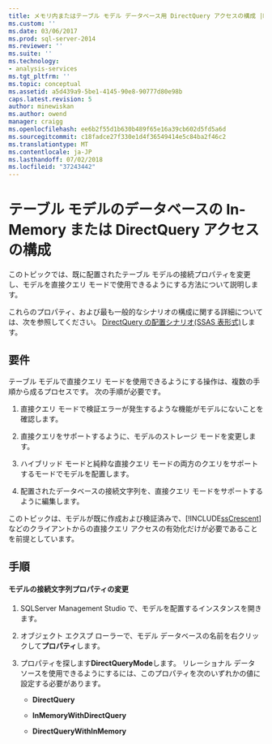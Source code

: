 ```yaml
---
title: メモリ内またはテーブル モデル データベース用 DirectQuery アクセスの構成 |Microsoft Docs
ms.custom: ''
ms.date: 03/06/2017
ms.prod: sql-server-2014
ms.reviewer: ''
ms.suite: ''
ms.technology:
- analysis-services
ms.tgt_pltfrm: ''
ms.topic: conceptual
ms.assetid: a5d439a9-5be1-4145-90e8-90777d80e98b
caps.latest.revision: 5
author: minewiskan
ms.author: owend
manager: craigg
ms.openlocfilehash: ee6b2f55d1b630b489f65e16a39cb602d5fd5a6d
ms.sourcegitcommit: c18fadce27f330e1d4f36549414e5c84ba2f46c2
ms.translationtype: MT
ms.contentlocale: ja-JP
ms.lasthandoff: 07/02/2018
ms.locfileid: "37243442"
---
```

# <a name="configure-in-memory-or-directquery-access-for-a-tabular-model-database"></a>テーブル モデルのデータベースの In-Memory または DirectQuery アクセスの構成
  このトピックでは、既に配置されたテーブル モデルの接続プロパティを変更し、モデルを直接クエリ モードで使用できるようにする方法について説明します。  
  
 これらのプロパティ、および最も一般的なシナリオの構成に関する詳細については、次を参照してください。 [DirectQuery の配置シナリオ&#40;SSAS 表形式&#41;](../directquery-deployment-scenarios-ssas-tabular.md)します。  
  
## <a name="requirements"></a>要件  
 テーブル モデルで直接クエリ モードを使用できるようにする操作は、複数の手順から成るプロセスです。 次の手順が必要です。  
  
1.  直接クエリ モードで検証エラーが発生するような機能がモデルにないことを確認します。  
  
2.  直接クエリをサポートするように、モデルのストレージ モードを変更します。  
  
3.  ハイブリッド モードと純粋な直接クエリ モードの両方のクエリをサポートするモードでモデルを配置します。  
  
4.  配置されたデータベースの接続文字列を、直接クエリ モードをサポートするように編集します。  
  
 このトピックは、モデルが既に作成および検証済みで、[!INCLUDE[ssCrescent](../../includes/sscrescent-md.md)] などのクライアントからの直接クエリ アクセスの有効化だけが必要であることを前提としています。  
  
## <a name="procedure"></a>手順  
  
#### <a name="change-the-connection-string-properties-of-the-model"></a>モデルの接続文字列プロパティの変更  
  
1.  SQLServer Management Studio で、モデルを配置するインスタンスを開きます。  
  
2.  オブジェクト エクスプ ローラーで、モデル データベースの名前を右クリックして**プロパティ**します。  
  
3.  プロパティを探します**DirectQueryMode**します。 リレーショナル データ ソースを使用できるようにするには、このプロパティを次のいずれかの値に設定する必要があります。  
  
    -   **DirectQuery**  
  
    -   **InMemoryWithDirectQuery**  
  
    -   **DirectQueryWithInMemory**  
  
  
